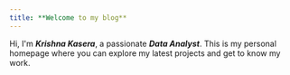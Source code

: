 ```yaml
---
title: **Welcome to my blog**
---
```

Hi, I'm ***Krishna Kasera***, a passionate ***Data Analyst***. This is my personal homepage where you can explore my latest projects and get to know my work.
